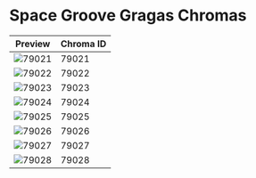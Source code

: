 # Space Groove Gragas Chromas

| Preview | Chroma ID |
|---------|-----------|
| ![79021](https://raw.communitydragon.org/latest/plugins/rcp-be-lol-game-data/global/default/v1/champion-chroma-images/79/79021.png) | 79021 |
| ![79022](https://raw.communitydragon.org/latest/plugins/rcp-be-lol-game-data/global/default/v1/champion-chroma-images/79/79022.png) | 79022 |
| ![79023](https://raw.communitydragon.org/latest/plugins/rcp-be-lol-game-data/global/default/v1/champion-chroma-images/79/79023.png) | 79023 |
| ![79024](https://raw.communitydragon.org/latest/plugins/rcp-be-lol-game-data/global/default/v1/champion-chroma-images/79/79024.png) | 79024 |
| ![79025](https://raw.communitydragon.org/latest/plugins/rcp-be-lol-game-data/global/default/v1/champion-chroma-images/79/79025.png) | 79025 |
| ![79026](https://raw.communitydragon.org/latest/plugins/rcp-be-lol-game-data/global/default/v1/champion-chroma-images/79/79026.png) | 79026 |
| ![79027](https://raw.communitydragon.org/latest/plugins/rcp-be-lol-game-data/global/default/v1/champion-chroma-images/79/79027.png) | 79027 |
| ![79028](https://raw.communitydragon.org/latest/plugins/rcp-be-lol-game-data/global/default/v1/champion-chroma-images/79/79028.png) | 79028 |
